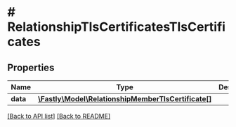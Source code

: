 # # RelationshipTlsCertificatesTlsCertificates

## Properties

Name | Type | Description | Notes
------------ | ------------- | ------------- | -------------
**data** | [**\Fastly\Model\RelationshipMemberTlsCertificate[]**](RelationshipMemberTlsCertificate.md) |  | [optional] 


[[Back to API list]](../../README.md#endpoints) [[Back to README]](../../README.md)
